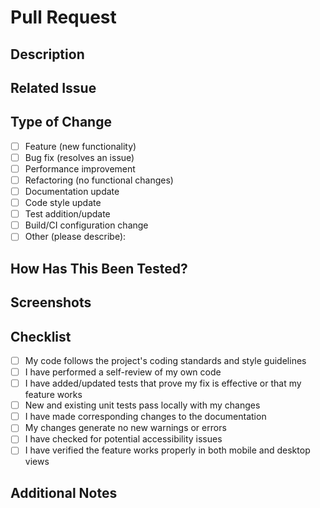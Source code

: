 # Pull Request

## Description
<!-- Provide a brief description of the changes introduced in this PR. -->

## Related Issue
<!-- Reference the issue this PR addresses (e.g., "Fixes #123" or "Relates to #456"). -->

## Type of Change
<!-- Mark the applicable type of change with an "x" (e.g., [x]). -->
- [ ] Feature (new functionality)
- [ ] Bug fix (resolves an issue)
- [ ] Performance improvement
- [ ] Refactoring (no functional changes)
- [ ] Documentation update
- [ ] Code style update
- [ ] Test addition/update
- [ ] Build/CI configuration change
- [ ] Other (please describe):

## How Has This Been Tested?
<!-- Describe the tests that you ran to verify your changes. 
     Provide instructions so we can reproduce the tests. 
     Include any relevant details for test configurations. -->

## Screenshots
<!-- If applicable, add screenshots to help explain your changes. -->

## Checklist
<!-- Mark items with "x" (e.g., [x]) to confirm completion. -->
- [ ] My code follows the project's coding standards and style guidelines
- [ ] I have performed a self-review of my own code
- [ ] I have added/updated tests that prove my fix is effective or that my feature works
- [ ] New and existing unit tests pass locally with my changes
- [ ] I have made corresponding changes to the documentation
- [ ] My changes generate no new warnings or errors
- [ ] I have checked for potential accessibility issues
- [ ] I have verified the feature works properly in both mobile and desktop views

## Additional Notes
<!-- Add any other information about the PR that reviewers should know. --> 